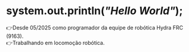# system.out.println(*"Hello World"*);
:point_right:Desde 05/2025 como programador da equipe de robótica Hydra FRC (9163).  
:point_right:Trabalhando em locomoção robótica.
